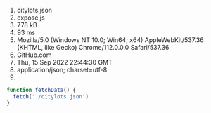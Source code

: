 1. citylots.json
2. expose.js
3. 778 kB
4. 93 ms
5. Mozilla/5.0 (Windows NT 10.0; Win64; x64) AppleWebKit/537.36 (KHTML, like Gecko) Chrome/112.0.0.0 Safari/537.36
6. GitHub.com
7. Thu, 15 Sep 2022 22:44:30 GMT
8. application/json; charset=utf-8
9. 

``` JavaScript
function fetchData() {
  fetch('./citylots.json')
}
```